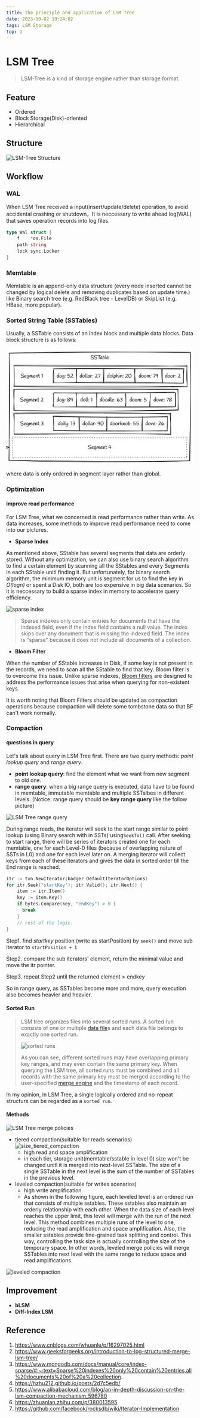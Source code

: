 ```yaml
---
title: the principle and application of LSM Tree 
date: 2023-10-02 19:24:02
tags: LSM Storage
top: 1
---
```

# LSM Tree

> LSM-Tree is a kind of storage engine rather than storage format.

## Feature

* Ordered
* Block Storage(Disk)-oriented
* Hierarchical

## Structure

![LSM-Tree Structure](lsm_tree.png#pic_center)

## Workflow

### WAL

When LSM Tree received a input(insert/update/delete) operation, to avoid accidental crashing or shutdown，It is neccessary to write ahead log(WAL) that saves operation records into log files.

```go
type Wal struct {
	f    *os.File
	path string
	lock sync.Locker
}
```

### Memtable

Memtable is an append-only data structure (every node inserted cannot be changed by logical delete and removing duplicates based on update time.) like Binary search tree (e.g. RedBlack tree - LevelDB) or SkipList (e.g. HBase, more popular).

### Sorted String Table (SSTables)

Usually, a SSTable consists of an index block and multiple data blocks. Data block structure is as follows:

![Sorted Strings Table](./lsm-tree/sstable.png#pic_center)

where data is only ordered in segment layer rather than global.

### Optimization

#### improve read performance

For LSM Tree, what we concerned is read performance rather than write. As data increases, some methods to improve read performance need to come into our pictures.

* **Sparse Index**

As mentioned above, SStable has several segments that data are orderly stored. Without any optimization, we can also use binary search algorithm to find a certain element by scanning all the SStables and every Segments in each SStable unitl finding it. But unfortunately, for binary search algorithm, the minimum memory unit is segment for us to find the key in *O(logn)* or spent a Disk IO, both are too expensive in big data scenarios. So it is neccessary to  build a sparse index in memory to accelerate query efficiency.

![sparse index](sparse_index.png#pic_center)

> Sparse indexes only contain entries for documents that have the indexed field, even if the index field contains a null value. The index skips over any document that is missing the indexed field. The index is "sparse" because it does not include all documents of a collection.

* **Bloom Filter**

When the number of SStable increases in Disk, if some key is not present in the records, we need to scan all the SStable to find that key. Bloom filter is to overcome this issue. Unlike sparse indexes, [Bloom filters](https://adooobe.github.io/2023/10/02/bloom/) are designed to address the performance issues that arise when querying for non-existent keys.

It is worth noting that Bloom Filters should be updated as compaction operations because compaction will delete some tombstone data so that BF can't work normally.

### Compaction

#### questions in query

Let's talk about query in LSM Tree first. There are two query methods: *point lookup query* and *range query*.

* **point lookup query**: find the element what we want from new segment to old one.
* **range query**: when a big range query is executed, data have to be found in memtable, immutable memtable and multiple SSTalbes in different levels. (Notice: range query should be **key range query** like the follow picture)

![LSM Tree range query](range_query.png#pic_center)

During range reads, the iterator will seek to the start range similar to point lookup (using Binary search with in SSTs) using`SeekTo()` call. After seeking to start range, there will be series of iterators created one for each memtable, one for each Level-0 files (because of overlapping nature of SSTs in L0) and one for each level later on. A merging iterator will collect keys from each of these iterators and gives the data in sorted order till the End range is reached.

```go
itr := txn.NewIterator(badger.DefaultIteratorOptions)   
for itr.Seek("startKey"); itr.Valid(); itr.Next() {
    item := itr.Item()
    key := item.Key()
    if bytes.Compare(key, "endKey") > 0 {
      break
    }
    // rest of the logic.
}
```

Step1. find *startkey* position (write as startPosition) by `seek()` and move sub iterator to `startPosition + 1`

Step2. compare the sub iterators' element, return the minimal value and move the itr pointer.

Step3. repeat Step2 until the returned element > endkey

So in range query, as SSTables become more and more, query execution also becomes heavier and heavier.

#### Sorted Run

> LSM tree organizes files into several sorted runs. A sorted run consists of one or multiple [data file](https://nightlies.apache.org/flink/flink-table-store-docs-release-0.3/docs/concepts/file-layouts/#data-files)s and each data file belongs to exactly one sorted run.
>
> ![sorted runs](sorted_runs.png#pic_center)
>
> As you can see, different sorted runs may have overlapping primary key ranges, and may even contain the same primary key. When querying the LSM tree, all sorted runs must be combined and all records with the same primary key must be merged according to the user-specified [merge engine](https://nightlies.apache.org/flink/flink-table-store-docs-release-0.3/docs/features/table-types/#merge-engines) and the timestamp of each record.

In my opinion, in LSM Tree, a single logically ordered and no-repeat structure can be regarded as a `sorted run`.

#### Methods

![LSM Tree merge policies](merge_policy.png#pic_center)

* tiered compaction(suitable for reads scenarios)
  ![size_tiered_compaction](size_tiered_compaction.png#pic_center)
  * high read and space amplification
  * in each tier, storage unit(memtable/sstable in level 0) size won't be changed unitl it is merged into next-level SSTable. The size of a single SSTable in the next level is the sum of the number of SSTables in the previous level.
* leveled compaction(suitable for writes scenarios)
  * high write amplification
  * As shown in the following figure, each leveled level is an ordered run that consists of multiple sstables. These sstables also maintain an orderly relationship with each other. When the data size of each level reaches the upper limit, this level will merge with the run of the next level. This method combines multiple runs of the level to one, reducing the read amplification and space amplification. Also, the smaller sstables provide fine-grained task splitting and control. This way, controlling the task size is actually controlling the size of the temporary space. In other words, leveled merge policies will merge SSTables into next level with the same range to reduce space and read amplifications.

![leveled compaction](leveled_compaction.png#pic_center)

## Improvement

* **bLSM**
* **Diff-Index LSM**

## Reference

1. https://www.cnblogs.com/whuanle/p/16297025.html
2. https://www.geeksforgeeks.org/introduction-to-log-structured-merge-lsm-tree/
3. https://www.mongodb.com/docs/manual/core/index-sparse/#:~:text=Sparse%20indexes%20only%20contain%20entries,all%20documents%20of%20a%20collection.
4. https://hzhu212.github.io/posts/2d7c5edb/
5. https://www.alibabacloud.com/blog/an-in-depth-discussion-on-the-lsm-compaction-mechanism_596780
6. https://zhuanlan.zhihu.com/p/380013595
7. https://github.com/facebook/rocksdb/wiki/Iterator-Implementation
